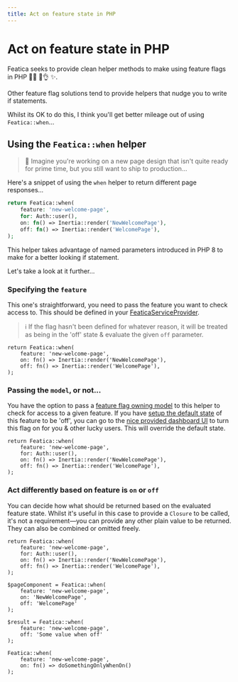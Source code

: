 ```yaml
---
title: Act on feature state in PHP
---
```


# Act on feature state in PHP 

Featica seeks to provide clean helper methods to make using feature flags in PHP 👨‍🍳 💋👌  ✨<span class="sr-only">.</span>

Other feature flag solutions tend to provide helpers that nudge you to write if statements.

Whilst its OK to do this, I think you'll get better mileage out of using `Featica::when`...

## Using the `Featica::when` helper

> <span class="mr-1">🔮</span> Imagine you're working on a new page design that isn't quite ready for prime time, but you still want to ship to production...

Here's a snippet of using the `when` helper to return different page responses...

```php
return Featica::when(
    feature: 'new-welcome-page',
	for: Auth::user(),
	on: fn() => Inertia::render('NewWelcomePage'),
	off: fn() => Inertia::render('WelcomePage'),
);
```

This helper takes advantage of named parameters introduced in PHP 8 to make for a better looking if statement.

Let's take a look at it further...

### Specifying the `feature`

This one's straightforward, you need to pass the feature you want to check access to. This should be defined in your [FeaticaServiceProvider](./define-laravel-feature-flags-service-provider).

> <span class="mr-1">ℹ️</span>  If the flag hasn't been defined for whatever reason, it will be treated as being in the 'off' state & evaluate the given `off` parameter.

```php{2}
return Featica::when(
	feature: 'new-welcome-page',
	on: fn() => Inertia::render('NewWelcomePage'),
	off: fn() => Inertia::render('WelcomePage'),
);
```

### Passing the `model`, or not...

You have the option to pass a [feature flag owning model](./setup-models-that-own-feature-flags) to this helper to check for access to a given feature. If you have [setup the default state](./define-laravel-feature-flags-service-provider) of this feature to be 'off', you can go to the [nice provided dashboard UI](./dashboard) to turn this flag on for you & other lucky users. This will override the default state.

```php{3}
return Featica::when(
	feature: 'new-welcome-page',
	for: Auth::user(),
	on: fn() => Inertia::render('NewWelcomePage'),
	off: fn() => Inertia::render('WelcomePage'),
);
```

### Act differently based on feature is `on` or `off`

You can decide how what should be returned based on the evaluated feature state. Whilst it's useful in this case to provide a `Closure` to be called, it's not a requirement—you can provide any other plain value to be returned. They can also be combined or omitted freely.

```php{4-5,10-11,16,21}
return Featica::when(
	feature: 'new-welcome-page',
	for: Auth::user(),
	on: fn() => Inertia::render('NewWelcomePage'),
	off: fn() => Inertia::render('WelcomePage'),
);

$pageComponent = Featica::when(
	feature: 'new-welcome-page',
	on: 'NewWelcomePage',
	off: 'WelcomePage'
);

$result = Featica::when(
	feature: 'new-welcome-page',
	off: 'Some value when off'
);

Featica::when(
	feature: 'new-welcome-page',
	on: fn() => doSomethingOnlyWhenOn()
);
```
